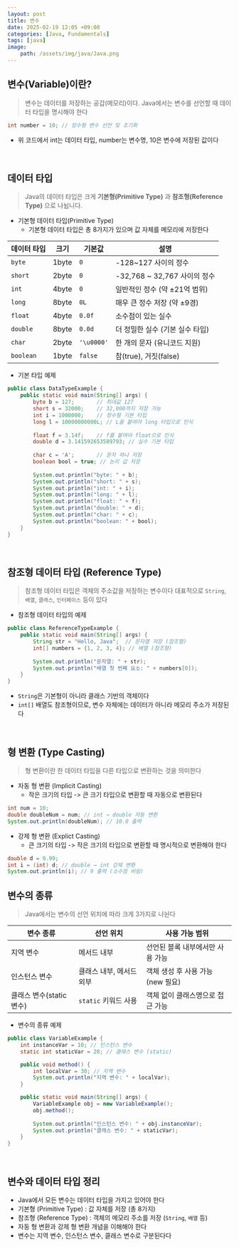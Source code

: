 ```yaml
---
layout: post
title: 변수
date: 2025-02-19 12:05 +09:00
categories: [Java, Fundamentals]
tags: [java]
image: 
    path: /assets/img/java/Java.png
---
```


## 변수(Variable)이란?
> 변수는 데이터를 저장하는 공갑(메모리)이다.
> Java에서는 변수를 선언할 때 데이터 타입을 명시해야 한다
```java
int number = 10; // 정수형 변수 선언 및 초기화
```
- 위 코드에서 int는 데이터 타입, number는 변수명, 10은 변수에 저장된 값이다

<br>

## 데이터 타입
> Java의 데이터 타입은 크게 **기본형(Primitive Type)** 과 **참조형(Reference Type)** 으로 나뉩니다.

- 기본형 데이터 타입(Primitive Type)
  - 기본형 데이터 타입은 총 8가지가 있으며 값 자체를 메모리에 저장한다

| 데이터 타입 | 크기 | 기본값 | 설명 |
|------------|------|--------|------|
| `byte` | 1byte | `0` | -128~127 사이의 정수 |
| `short` | 2byte | `0` | -32,768 ~ 32,767 사이의 정수 |
| `int`| 4byte | `0` | 일반적인 정수 (약 ±21억 범위) |
| `long` | 8byte | `0L` | 매우 큰 정수 저장 (약 ±9경) |
| `float` | 4byte | `0.0f` | 소수점이 있는 실수 |
| `double` | 8byte | `0.0d` | 더 정밀한 실수 (기본 실수 타입) |
| `char` | 2byte | `'\u0000'` | 한 개의 문자 (유니코드 지원) |
| `boolean` | 1byte | `false` | 참(true), 거짓(false) |

- 기본 타입 예제

```java
public class DataTypeExample {
    public static void main(String[] args) {
        byte b = 127;       // 최대값 127
        short s = 32000;    // 32,000까지 저장 가능
        int i = 1000000;    // 정수형 기본 타입
        long l = 10000000000L; // L을 붙여야 long 타입으로 인식
        
        float f = 3.14f;    // f를 붙여야 float으로 인식
        double d = 3.141592653589793; // 실수 기본 타입
        
        char c = 'A';       // 문자 하나 저장
        boolean bool = true; // 논리 값 저장
        
        System.out.println("byte: " + b);
        System.out.println("short: " + s);
        System.out.println("int: " + i);
        System.out.println("long: " + l);
        System.out.println("float: " + f);
        System.out.println("double: " + d);
        System.out.println("char: " + c);
        System.out.println("boolean: " + bool);
    }
}
```

<br>

## 참조형 데이터 타입 (Reference Type)
> 참조형 데이터 타입은 객체의 주소값을 저장하는 변수이다 
> 대표적으로 `String`, `배열`, `클래스`, `인터페이스` 등이 있다
  
- 참조형 데이터 타입의 예제

```java
public class ReferenceTypeExample {
    public static void main(String[] args) {
        String str = "Hello, Java";  // 문자열 저장 (참조형)
        int[] numbers = {1, 2, 3, 4}; // 배열 (참조형)
        
        System.out.println("문자열: " + str);
        System.out.println("배열 첫 번째 요소: " + numbers[0]);
    }
}
```

- `String`은 기본형이 아니라 클래스 기반의 객체이다
- `int[]` 배열도 참조형이므로, 변수 자체에는 데이터가 아니라 메모리 주소가 저장된다


<br>

## 형 변환 (Type Casting)
>  형 변환이란 한 데이터 타입을 다른 타입으로 변환하는 것을 의미한다

- 자동 형 변환 (Implicit Casting)
  - 작은 크기의 타입 -> 큰 크기 타입으로 변환할 때 자동으로 변환된다

```java
int num = 10;
double doubleNum = num; // int → double 자동 변환
System.out.println(doubleNum); // 10.0 출력
```

- 강제 형 변환 (Explict Casting)
  - 큰 크기의 타입 -> 작은 크기의 타입으로 변환할 때 명시적으로 변환해야 한다

```java
double d = 9.99;
int i = (int) d; // double → int 강제 변환
System.out.println(i); // 9 출력 (소수점 버림)
```

## 변수의 종류
> Java에서는 변수의 선언 위치에 따라 크게 3가지로 나뉜다

| 변수 종류 | 선언 위치 | 사용 가능 범위 |
|-----------|---------|----------------|
| 지역 변수 | 메서드 내부 | 선언된 블록 내부에서만 사용 가능 |
| 인스턴스 변수 | 클래스 내부, 메서드 외부 | 객체 생성 후 사용 가능 (new 필요)
| 클래스 변수(static 변수) | `static` 키워드 사용 | 객체 없이 클래스명으로 접근 가능 |

- 변수의 종류 예제

```java
public class VariableExample {
    int instanceVar = 10; // 인스턴스 변수
    static int staticVar = 20; // 클래스 변수 (static)

    public void method() {
        int localVar = 30; // 지역 변수
        System.out.println("지역 변수: " + localVar);
    }

    public static void main(String[] args) {
        VariableExample obj = new VariableExample();
        obj.method();
        
        System.out.println("인스턴스 변수: " + obj.instanceVar);
        System.out.println("클래스 변수: " + staticVar);
    }
}
```

<br>

## 변수와 데이터 타입 정리
- Java에서 모든 변수는 데이터 타입을 가지고 있어야 한다
- 기본형 (Primitive Type) : 값 자체를 저장 (총 8가지)
- 참조형 (Reference Type) : 객체의 메모리 주소를 저장 (`String`, `배열` 등)
- 자동 형 변환과 강제 형 변환 개념을 이해해야 한다
- 변수는 지역 변수, 인스턴스 변수, 클래스 변수로 구분된다다




